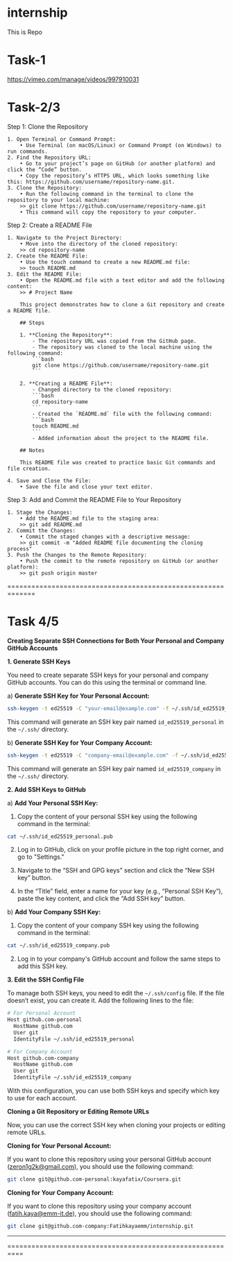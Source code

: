 # internship
This is Repo
# Task-1
https://vimeo.com/manage/videos/997910031

# Task-2/3
Step 1: Clone the Repository

	1. Open Terminal or Command Prompt:
		• Use Terminal (on macOS/Linux) or Command Prompt (on Windows) to run commands.
	2. Find the Repository URL:
		• Go to your project’s page on GitHub (or another platform) and click the “Code” button.
		• Copy the repository’s HTTPS URL, which looks something like this: https://github.com/username/repository-name.git.
	3. Clone the Repository:
		• Run the following command in the terminal to clone the repository to your local machine:
		>> git clone https://github.com/username/repository-name.git
		• This command will copy the repository to your computer.

Step 2: Create a README File

	1. Navigate to the Project Directory:
	 	• Move into the directory of the cloned repository:
		>> cd repository-name
	2. Create the README File:
		• Use the touch command to create a new README.md file:
		>> touch README.md
	3. Edit the README File:
		• Open the README.md file with a text editor and add the following content:
		>> # Project Name

		This project demonstrates how to clone a Git repository and create a README file.

		## Steps

		1. **Cloning the Repository**:
    		- The repository URL was copied from the GitHub page.
    		- The repository was cloned to the local machine using the following command:
    		```bash
    		git clone https://github.com/username/repository-name.git
    		```

		2. **Creating a README File**:
    		- Changed directory to the cloned repository:
    		```bash
    		cd repository-name
    		```
    		- Created the `README.md` file with the following command:
    		```bash
    		touch README.md
    		```
    		- Added information about the project to the README file.

		## Notes

		This README file was created to practice basic Git commands and file creation.

	4. Save and Close the File:
		• Save the file and close your text editor.


Step 3: Add and Commit the README File to Your Repository

	1. Stage the Changes:
		• Add the README.md file to the staging area:
		>> git add README.md
	2. Commit the Changes:
	 	• Commit the staged changes with a descriptive message:
		>> git commit -m "Added README file documenting the cloning process"
	3. Push the Changes to the Remote Repository:
		• Push the commit to the remote repository on GitHub (or another platform):
		>> git push origin master

=============================================================
# Task 4/5

**Creating Separate SSH Connections for Both Your Personal and Company GitHub Accounts**

**1. Generate SSH Keys**

You need to create separate SSH keys for your personal and company GitHub accounts. You can do this using the terminal or command line.

a) **Generate SSH Key for Your Personal Account:**

```bash
ssh-keygen -t ed25519 -C "your-email@example.com" -f ~/.ssh/id_ed25519_personal
```

This command will generate an SSH key pair named `id_ed25519_personal` in the `~/.ssh/` directory.

b) **Generate SSH Key for Your Company Account:**

```bash
ssh-keygen -t ed25519 -C "company-email@example.com" -f ~/.ssh/id_ed25519_company
```

This command will generate an SSH key pair named `id_ed25519_company` in the `~/.ssh/` directory.

**2. Add SSH Keys to GitHub**

a) **Add Your Personal SSH Key:**

1. Copy the content of your personal SSH key using the following command in the terminal:

```bash
cat ~/.ssh/id_ed25519_personal.pub
```

2. Log in to GitHub, click on your profile picture in the top right corner, and go to "Settings."

3. Navigate to the “SSH and GPG keys” section and click the “New SSH key” button.

4. In the “Title” field, enter a name for your key (e.g., “Personal SSH Key”), paste the key content, and click the “Add SSH key” button.

b) **Add Your Company SSH Key:**

1. Copy the content of your company SSH key using the following command in the terminal:

```bash
cat ~/.ssh/id_ed25519_company.pub
```

2. Log in to your company's GitHub account and follow the same steps to add this SSH key.

**3. Edit the SSH Config File**

To manage both SSH keys, you need to edit the `~/.ssh/config` file. If the file doesn’t exist, you can create it. Add the following lines to the file:

```bash
# For Personal Account
Host github.com-personal
  HostName github.com
  User git
  IdentityFile ~/.ssh/id_ed25519_personal

# For Company Account
Host github.com-company
  HostName github.com
  User git
  IdentityFile ~/.ssh/id_ed25519_company
```

With this configuration, you can use both SSH keys and specify which key to use for each account.

**Cloning a Git Repository or Editing Remote URLs**

Now, you can use the correct SSH key when cloning your projects or editing remote URLs.

**Cloning for Your Personal Account:**

If you want to clone this repository using your personal GitHub account (zeron1g2k@gmail.com), you should use the following command:

```bash
git clone git@github.com-personal:kayafatix/Coursera.git
```

**Cloning for Your Company Account:**

If you want to clone this repository using your company account (fatih.kaya@emm-it.de), you should use the following command:

```bash
git clone git@github.com-company:Fatihkayaemm/internship.git
```

---

==========================================================




